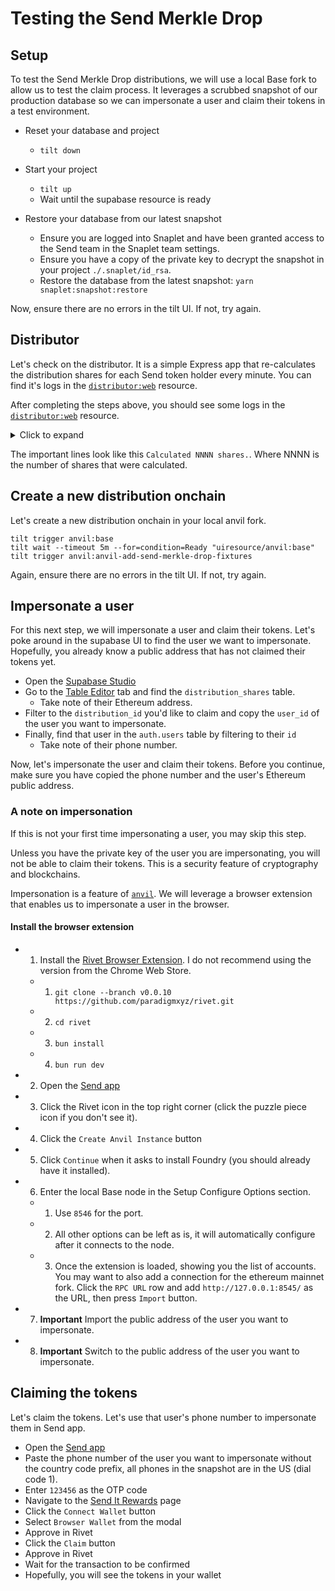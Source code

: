 # Testing the Send Merkle Drop

## Setup

To test the Send Merkle Drop distributions, we will use a local Base fork to allow us to test the claim process. It leverages a scrubbed snapshot of our production database so we can impersonate a user and claim their tokens in a test environment.

- Reset your database and project
  - `tilt down`

- Start your project
  - `tilt up`
  - Wait until the supabase resource is ready

- Restore your database from our latest snapshot
  - Ensure you are logged into Snaplet and have been granted access to the Send team in the Snaplet team settings.
  - Ensure you have a copy of the private key to decrypt the snapshot in your project `./.snaplet/id_rsa`.
  - Restore the database from the latest snapshot: `yarn snaplet:snapshot:restore`

Now, ensure there are no errors in the tilt UI. If not, try again.

## Distributor

Let's check on the distributor. It is a simple Express app that re-calculates the distribution shares for each Send token holder every minute. You can find it's logs in the [`distributor:web`](http://localhost:10350/r/distributor%3Aweb/overview) resource.

After completing the steps above, you should see some logs in the [`distributor:web`](http://localhost:10350/r/distributor%3Aweb/overview) resource.

<!-- markdownlint-disable MD033 -->
<details>

  <summary>Click to expand</summary>
  
```json
{"level":30,"time":1713033056353,"pid":72637,"hostname":"PixelProton.attlocal.net","module":"distributor","id":"o11pif","distribution_id":4,"distribution_id":4,"msg":"Calculating distribution shares."}
{"level":30,"time":1713033056409,"pid":72637,"hostname":"PixelProton.attlocal.net","module":"distributor","id":"o11pif","distribution_id":4,"msg":"Found 2932 verifications."}
{"level":30,"time":1713033056410,"pid":72637,"hostname":"PixelProton.attlocal.net","module":"distributor","id":"o11pif","distribution_id":4,"msg":"Found 2284 users with verifications."}
{"level":30,"time":1713033056544,"pid":72637,"hostname":"PixelProton.attlocal.net","module":"distributor","id":"o11pif","distribution_id":4,"msg":"Found 2277 addresses."}
⚠️ Overriding Base chain ID 8453 with 845337 in __DEV__ mode
{"level":30,"time":1713033056659,"pid":72637,"hostname":"PixelProton.attlocal.net","module":"distributor","id":"o11pif","distribution_id":4,"msg":"Found 2277 balances."}
{"level":30,"time":1713033056659,"pid":72637,"hostname":"PixelProton.attlocal.net","module":"distributor","id":"o11pif","distribution_id":4,"msg":"Found 250 balances after filtering hodler_min_balance of 100000"}
{"level":30,"time":1713033056659,"pid":72637,"hostname":"PixelProton.attlocal.net","module":"distributor","id":"o11pif","distribution_id":4,"totalWeight":12212201658,"hodlerPoolAvailableAmount":585000000,"weightPerSend":208755,"msg":"Calculated 250 weights."}
{"level":30,"time":1713033056661,"pid":72637,"hostname":"PixelProton.attlocal.net","module":"distributor","id":"o11pif","distribution_id":4,"maxBonusPoolBips":5384,"msg":"Calculated fixed & bonus pool amounts."}
{"level":30,"time":1713033056662,"pid":72637,"hostname":"PixelProton.attlocal.net","module":"distributor","id":"o11pif","distribution_id":4,"totalAmount":603654778,"totalHodlerPoolAmount":585001514,"totalBonusPoolAmount":13143264,"totalFixedPoolAmount":5510000,"maxBonusPoolBips":5384,"name":"Distribution #4","shares":250,"msg":"Distribution totals"}
{"level":30,"time":1713033056662,"pid":72637,"hostname":"PixelProton.attlocal.net","module":"distributor","id":"o11pif","distribution_id":4,"msg":"Calculated 250 shares."}
{"level":30,"time":1713033056687,"pid":72637,"hostname":"PixelProton.attlocal.net","module":"distributor","id":"o11pif","lastDistributionId":4,"msg":"Finished calculating distributions."}
```

</details>
<!-- markdownlint-enable MD033 -->

The important lines look like this `Calculated NNNN shares.`. Where NNNN is the number of shares that were calculated.

## Create a new distribution onchain

Let's create a new distribution onchain in your local anvil fork.

```shell
tilt trigger anvil:base
tilt wait --timeout 5m --for=condition=Ready "uiresource/anvil:base"
tilt trigger anvil:anvil-add-send-merkle-drop-fixtures
```

Again, ensure there are no errors in the tilt UI. If not, try again.

## Impersonate a user

For this next step, we will impersonate a user and claim their tokens. Let's poke around in the supabase UI to find the user we want to impersonate. Hopefully, you already know a public address that has not claimed their tokens yet.

- Open the [Supabase Studio](http://localhost:54323/)
- Go to the [Table Editor](http://localhost:54323/project/default/editor/17787) tab and find the `distribution_shares` table.
  - Take note of their Ethereum address.
- Filter to the `distribution_id` you'd like to claim and copy the `user_id` of the user you want to impersonate.
- Finally, find that user in the `auth.users` table by filtering to their `id`
  - Take note of their phone number.

Now, let's impersonate the user and claim their tokens. Before you continue, make sure you have copied the phone number and the user's Ethereum public address.

### A note on impersonation

If this is not your first time impersonating a user, you may skip this step.

Unless you have the private key of the user you are impersonating, you will not be able to claim their tokens. This is a security feature of cryptography and blockchains.

Impersonation is a feature of [`anvil`](https://book.getfoundry.sh/reference/anvil/#custom-methods). We will leverage a browser extension that enables us to impersonate a user in the browser.

#### Install the browser extension

- 1. Install the [Rivet Browser Extension](https://github.com/paradigmxyz/rivet). I do not recommend using the version from the Chrome Web Store.
  - 1. `git clone --branch v0.0.10 https://github.com/paradigmxyz/rivet.git`
  - 2. `cd rivet`
  - 3. `bun install`
  - 4. `bun run dev`
- 2. Open the [Send app](http://localhost:3000/)
- 3. Click the Rivet icon in the top right corner (click the puzzle piece icon if you don't see it).
- 4. Click the `Create Anvil Instance` button
- 5. Click `Continue` when it asks to install Foundry (you should already have it installed).
- 6. Enter the local Base node in the Setup Configure Options section.
  - 1. Use `8546` for the port.
  - 2. All other options can be left as is, it will automatically configure after it connects to the node.
  - 3. Once the extension is loaded, showing you the list of accounts. You may want to also add a connection for the ethereum mainnet fork. Click the `RPC URL` row and add `http://127.0.0.1:8545/` as the URL, then press `Import` button.
- 7. **Important** Import the public address of the user you want to impersonate.
- 8. **Important** Switch to the public address of the user you want to impersonate.

## Claiming the tokens

Let's claim the tokens. Let's use that user's phone number to impersonate them in Send app.

- Open the [Send app](http://localhost:3000/)
- Paste the phone number of the user you want to impersonate without the country code prefix, all phones in the snapshot are in the US (dial code 1).
- Enter `123456` as the OTP code
- Navigate to the [Send It Rewards](http://localhost:3000/account/rewards) page
- Click the `Connect Wallet` button
- Select `Browser Wallet` from the modal
- Approve in Rivet
- Click the `Claim` button
- Approve in Rivet
- Wait for the transaction to be confirmed
- Hopefully, you will see the tokens in your wallet
